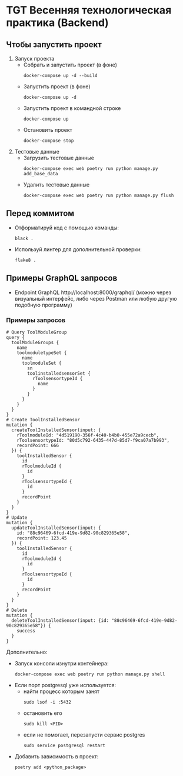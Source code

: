 # TGT Весенняя технологическая практика (Backend)

## Чтобы запустить проект
1. Запуск проекта
   * Собрать и запустить проект (в фоне)
     ```commandline
     docker-compose up -d --build
     ```
   * Запустить проект (в фоне)
     ```commandline
     docker-compose up -d
     ```
   * Запустить проект в командной строке
     ```commandline
     docker-compose up
     ```
   * Остановить проект
     ```commandline
     docker-compose stop
     ```
2. Тестовые данные
   * Загрузить тестовые данные
     ```commandline
     docker-compose exec web poetry run python manage.py add_base_data
     ```
   * Удалить тестовые данные
     ```commandline
     docker-compose exec web poetry run python manage.py flush
     ```

## Перед коммитом
*  Отформатируй код с помощью команды:
    ```commandline
    black .
    ```
*  Используй линтер для дополнительной проверки:
    ```commandline
    flake8 .
    ```
## Примеры GraphQL запросов
* Endpoint GraphQL http://localhost:8000/graphql/ (можно через визуальный интерфейс, либо через Postman или любую другую подобную программу)

### Примеры запросов

```
# Query ToolModuleGroup
query {
  toolModuleGroups {
    name
    toolmoduletypeSet {
      name
      toolmoduleSet {
        sn
        toolinstalledsensorSet {
          rToolsensortypeId {
            name
          }
        }
      }
    }
  }
}
# Create ToolInstalledSensor
mutation {
  createToolInstalledSensor(input: {
    rToolmoduleId: "4d519190-356f-4c40-b4b0-455e72a9cecb",
    rToolsensortypeId: "80d5c792-6435-447d-85d7-f9ca07a7b993",
    recordPoint: 666
  }) {
    toolInstalledSensor {
      id
      rToolmoduleId {
        id
      }
      rToolsensortypeId {
        id
      }
      recordPoint
    }
  }
}
# Update
mutation {
  updateToolInstalledSensor(input: {
    id: "88c96469-6fcd-419e-9d82-90c829365e58",
    recordPoint: 123.45
  }) {
    toolInstalledSensor {
      id
      rToolmoduleId {
        id
      }
      rToolsensortypeId {
        id
      }
      recordPoint
    }
  }
}
# Delete
mutation {
  deleteToolInstalledSensor(input: {id: "88c96469-6fcd-419e-9d82-90c829365e58"}) {
    success
  }
}
```


Дополнительно:
* Запуск консоли изнутри контейнера:
  ```commandline
  docker-compose exec web poetry run python manage.py shell 
  ```
* Если порт postgresql уже используется:
  * найти процесс которым занят
    ```commandline
    sudo lsof -i :5432
    ```
  * остановить его
    ```commandline
    sudo kill <PID>
    ```
  * если не помогает, перезапусти сервис postgres
    ```commandline
    sudo service postgresql restart 
    ```
* Добавить зависимость в проект:
  ```commandline
  poetry add <python_package>
  ```